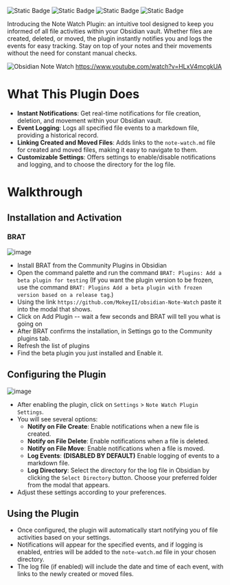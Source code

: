 ![Static Badge](https://img.shields.io/badge/LICENSE%20-%20GNU%20General%20Public%20License%20v3.0%20-%20blue) ![Static Badge](https://img.shields.io/badge/Pull%20Requests%20-%20Welcome%20-%20green) ![Static Badge](https://img.shields.io/badge/Application%20-%20Obsidian%20Notes%20-%20purple) ![Static Badge](https://img.shields.io/badge/Language%20-%20JS%20-%20yellow)

Introducing the Note Watch Plugin: an intuitive tool designed to keep you informed of all file activities within your Obsidian vault. Whether files are created, deleted, or moved, the plugin instantly notifies you and logs the events for easy tracking. Stay on top of your notes and their movements without the need for constant manual checks.

![Obsidian Note Watch](https://github.com/user-attachments/assets/ed85555a-ba9a-4487-a9aa-958711cb24e3)
https://www.youtube.com/watch?v=HLxV4mcgkUA

# What This Plugin Does

- **Instant Notifications**: Get real-time notifications for file creation, deletion, and movement within your Obsidian vault.
- **Event Logging**: Logs all specified file events to a markdown file, providing a historical record.
- **Linking Created and Moved Files**: Adds links to the `note-watch.md` file for created and moved files, making it easy to navigate to them.
- **Customizable Settings**: Offers settings to enable/disable notifications and logging, and to choose the directory for the log file.
# Walkthrough

## Installation and Activation
### BRAT
![image](https://github.com/user-attachments/assets/100b8f6e-5d45-4be7-abf2-b80ec1cae4bb)

- Install BRAT from the Community Plugins in Obsidian
- Open the command palette and run the command `BRAT: Plugins: Add a beta plugin for testing` (If you want the plugin version to be frozen, use the command `BRAT: Plugins Add a beta plugin with frozen version based on a release tag`.)
- Using the link `https://github.com/MokeyII/obsidian-Note-Watch` paste it into the modal that shows.
- Click on Add Plugin -- wait a few seconds and BRAT will tell you what is going on
- After BRAT confirms the installation, in Settings go to the Community plugins tab.
- Refresh the list of plugins
- Find the beta plugin you just installed and Enable it.

## Configuring the Plugin
![image](https://github.com/user-attachments/assets/bea89b22-c124-4658-a550-ecea6b619306)

- After enabling the plugin, click on `Settings` > `Note Watch Plugin Settings`.
- You will see several options:
    - **Notify on File Create**: Enable notifications when a new file is created.
    - **Notify on File Delete**: Enable notifications when a file is deleted.
    - **Notify on File Move**: Enable notifications when a file is moved.
    - **Log Events**: **(DISABLED BY DEFAULT)** Enable logging of events to a markdown file.
    - **Log Directory**: Select the directory for the log file in Obsidian by clicking the `Select Directory` button. Choose your preferred folder from the modal that appears. 
- Adjust these settings according to your preferences.
        
## Using the Plugin
    
- Once configured, the plugin will automatically start notifying you of file activities based on your settings.
- Notifications will appear for the specified events, and if logging is enabled, entries will be added to the `note-watch.md` file in your chosen directory.
- The log file (if enabled) will include the date and time of each event, with links to the newly created or moved files.
        

